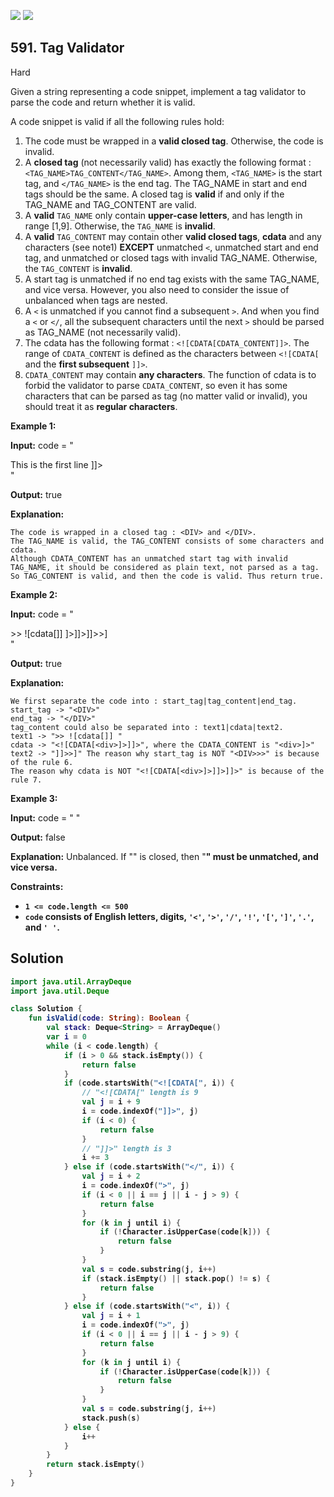 [![](https://img.shields.io/github/stars/javadev/LeetCode-in-Kotlin?label=Stars&style=flat-square)](https://github.com/javadev/LeetCode-in-Kotlin)
[![](https://img.shields.io/github/forks/javadev/LeetCode-in-Kotlin?label=Fork%20me%20on%20GitHub%20&style=flat-square)](https://github.com/javadev/LeetCode-in-Kotlin/fork)

## 591\. Tag Validator

Hard

Given a string representing a code snippet, implement a tag validator to parse the code and return whether it is valid.

A code snippet is valid if all the following rules hold:

1.  The code must be wrapped in a **valid closed tag**. Otherwise, the code is invalid.
2.  A **closed tag** (not necessarily valid) has exactly the following format : `<TAG_NAME>TAG_CONTENT</TAG_NAME>`. Among them, `<TAG_NAME>` is the start tag, and `</TAG_NAME>` is the end tag. The TAG\_NAME in start and end tags should be the same. A closed tag is **valid** if and only if the TAG\_NAME and TAG\_CONTENT are valid.
3.  A **valid** `TAG_NAME` only contain **upper-case letters**, and has length in range [1,9]. Otherwise, the `TAG_NAME` is **invalid**.
4.  A **valid** `TAG_CONTENT` may contain other **valid closed tags**, **cdata** and any characters (see note1) **EXCEPT** unmatched `<`, unmatched start and end tag, and unmatched or closed tags with invalid TAG\_NAME. Otherwise, the `TAG_CONTENT` is **invalid**.
5.  A start tag is unmatched if no end tag exists with the same TAG\_NAME, and vice versa. However, you also need to consider the issue of unbalanced when tags are nested.
6.  A `<` is unmatched if you cannot find a subsequent `>`. And when you find a `<` or `</`, all the subsequent characters until the next `>` should be parsed as TAG\_NAME (not necessarily valid).
7.  The cdata has the following format : `<![CDATA[CDATA_CONTENT]]>`. The range of `CDATA_CONTENT` is defined as the characters between `<![CDATA[` and the **first subsequent** `]]>`.
8.  `CDATA_CONTENT` may contain **any characters**. The function of cdata is to forbid the validator to parse `CDATA_CONTENT`, so even it has some characters that can be parsed as tag (no matter valid or invalid), you should treat it as **regular characters**.

**Example 1:**

**Input:** code = "<DIV>This is the first line <![CDATA[<div>]]></DIV>"

**Output:** true

**Explanation:**

    The code is wrapped in a closed tag : <DIV> and </DIV>.
    The TAG_NAME is valid, the TAG_CONTENT consists of some characters and cdata.
    Although CDATA_CONTENT has an unmatched start tag with invalid TAG_NAME, it should be considered as plain text, not parsed as a tag.
    So TAG_CONTENT is valid, and then the code is valid. Thus return true. 

**Example 2:**

**Input:** code = "<DIV>>> ![cdata[]] <![CDATA[<div>]>]]>]]>>]</DIV>"

**Output:** true

**Explanation:**

    We first separate the code into : start_tag|tag_content|end_tag.
    start_tag -> "<DIV>"
    end_tag -> "</DIV>"
    tag_content could also be separated into : text1|cdata|text2.
    text1 -> ">> ![cdata[]] "
    cdata -> "<![CDATA[<div>]>]]>", where the CDATA_CONTENT is "<div>]>"
    text2 -> "]]>>]" The reason why start_tag is NOT "<DIV>>>" is because of the rule 6.
    The reason why cdata is NOT "<![CDATA[<div>]>]]>]]>" is because of the rule 7. 

**Example 3:**

**Input:** code = "<A> <B> </A> </B>"

**Output:** false

**Explanation:** Unbalanced. If "<A>" is closed, then "<B>" must be unmatched, and vice versa.

**Constraints:**

*   `1 <= code.length <= 500`
*   `code` consists of English letters, digits, `'<'`, `'>'`, `'/'`, `'!'`, `'['`, `']'`, `'.'`, and `' '`.

## Solution

```kotlin
import java.util.ArrayDeque
import java.util.Deque

class Solution {
    fun isValid(code: String): Boolean {
        val stack: Deque<String> = ArrayDeque()
        var i = 0
        while (i < code.length) {
            if (i > 0 && stack.isEmpty()) {
                return false
            }
            if (code.startsWith("<![CDATA[", i)) {
                // "<![CDATA[" length is 9
                val j = i + 9
                i = code.indexOf("]]>", j)
                if (i < 0) {
                    return false
                }
                // "]]>" length is 3
                i += 3
            } else if (code.startsWith("</", i)) {
                val j = i + 2
                i = code.indexOf(">", j)
                if (i < 0 || i == j || i - j > 9) {
                    return false
                }
                for (k in j until i) {
                    if (!Character.isUpperCase(code[k])) {
                        return false
                    }
                }
                val s = code.substring(j, i++)
                if (stack.isEmpty() || stack.pop() != s) {
                    return false
                }
            } else if (code.startsWith("<", i)) {
                val j = i + 1
                i = code.indexOf(">", j)
                if (i < 0 || i == j || i - j > 9) {
                    return false
                }
                for (k in j until i) {
                    if (!Character.isUpperCase(code[k])) {
                        return false
                    }
                }
                val s = code.substring(j, i++)
                stack.push(s)
            } else {
                i++
            }
        }
        return stack.isEmpty()
    }
}
```